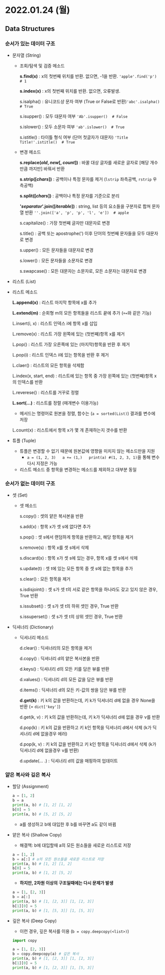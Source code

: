 # 2022.01.24 (월)

## Data Structures



### 순서가 있는 데이터 구조

- 문자열 (String)

  - 조회/탐색 및 검증 메소드

    **s.find(x)** : x의 첫번째 위치를 반환. 없으면, -1을 반환. `'apple'.find('p')  # 1`

    **s.index(x)** : x의 첫번째 위치를 반환. 없으면, 오류발생.

    s.isalpha() : 유니코드상 문자 여부 (True or False로 반환)`'abc'.isalpha()  # True`

    s.isupper() : 모두 대문자 여부 `'Ab'.isupper()  # False`

    s.islower() : 모두 소문자 여부 `'ab'.islower()  # True`

    s.istitle() : 타이틀 형식 여부 (단어 첫글자가 대문자) `'Title Title!'.istitle()  # True`

  - 변경 메소드

    **s.replace(*old*, *new*[, *count*])** : 바꿀 대상 글자를 새로운 글자로 [해당 개수만큼 까지만] 바꿔서 반환

    **s.strip([*chars*])** : 공백이나 특정 문자를 제거 (`lstrip` 좌측공백, `rstrip` 우측공백)

    **s.split([*chars*])** : 공백이나 특정 문자를 기준으로 분리

    **'*separator*'.join([*iterable*])** : string, list 등의 요소들을 구분자로 합쳐 문자열 반환 `''.join(['a', 'p', 'p', 'l', 'e'])  # apple`

    s.capitalize() : 가장 첫번째 글자만 대문자로 변경

    s.title() : 공백 또는 apostrophe(') 이후 단어의 첫번째 문자들을 모두 대문자로 변경

    s.upper() : 모든 문자들을 대문자로 변경

    s.lower() : 모든 문자들을 소문자로 변경

    s.swapcase() : 모든 대문자는 소문자로, 모든 소문자는 대문자로 변경

-  리스트 (List)

  - 리스트 메소드

    **L.append(x)** : 리스트 마지막 항목에 x를 추가

    **L.extend(m)** : 순회형 m의 모든 항목들을 리스트 끝에 추가 (`+=`와 같은 기능)

    L.insert(i, x) : 리스트 인덱스 i에 항목 x를 삽입

    L.remove(x) : 리스트 가장 왼쪽에 있는 (첫번째)항목 x를 제거

    L.pop() : 리스트 가장 오른쪽에 있는 (마지막)항목을 반환 후 제거

    L.pop(i) : 리스트 인덱스 i에 있는 항목을 반환 후 제거

    L.claer() : 리스트의 모든 항목을 삭제함

    L.index(x, start, end) : 리스트에 있는 항목 중 가장 왼쪽에 있는 (첫번째)항목 x의 인덱스를 반환

    L.reverese() : 리스트를 거꾸로 정렬

    **L.sort(...)** : 리스트를 정렬 (매개변수 이용가능)

    - 메서드는 명령어로 원본을 정렬, 함수는 (`a = sorted(List)`) 결과를 변수에 저장

    L.count(x) : 리스트에서 항목 x가 몇 개 존재하는지 갯수를 반환

- 튜플 (Tuple)

  - 튜플은 변경할 수 없기 때문에 원본값에 영향을 미치지 않는 메소드만을 지원
    - `a = (1, 2, 3)   a += (1,)   print(a) #(1, 2, 3, 1)`을 통해 변수 다시 지정은 가능 
  - 리스트 메소드 중 항목을 변경하는 메소드를 제외하고 대부분 동일




### 순서가 없는 데이터 구조

- 셋 (Set)

  - 셋 메소드

    s.copy() : 셋의 얕은 복사본을 반환

    s.add(x) : 항목 x가 셋 s에 없다면 추가

    s.pop() : 셋 s에서 랜덤하게 항목을 반환하고, 해당 항목을 제거

    s.remove(s) : 항목 x를 셋 s에서 삭제

    s.discard(x) : 항목 x가 셋 s에 있는 경우, 항목 x를 셋 s에서 삭제

    s.update(t) : 셋 t에 있는 모든 항목 중 셋 s에 없는 항목을 추가

    s.clear() : 모든 항목을 제거

    s.isdisjoint() : 셋 s가 셋 t의 서로 같은 항목을 하나라도 갖고 있지 않은 경우, True 반환 

    s.issubset() : 셋 s가 셋 t의 하위 셋인 경우, True 반환

    s.issuperset() : 셋 s가 셋 t의 상위 셋인 경우, True 반환

- 딕셔너리 (Dictionary)

  - 딕셔너리 메소드

    d.clear() : 딕셔너리의 모든 항목을 제거

    d.copy() : 딕셔너리 d의 얕은 복사본을 반환

    d.keys() : 딕셔녀리 d의 모든 키를 담은 뷰를 반환

    d.values() : 딕셔너리 d의 모든 값을 담은 뷰를 반환

    d.items() : 딕셔너리 d의 모든 키-값의 쌍을 담은 뷰를 반환

    **d.get(k)** : 키 k의 값을 반환하는데, 키 k가 딕셔너리 d에 없을 경우 None을 반환 (= `dict['key']`)

    d.get(k, v) : 키 k의 값을 반환하는데, 키 k가 딕셔너리 d에 없을 경우 v를 반환

    d.pop(k) : 키 k의 값을 반환하고 키 k인 항목을 딕셔너리 d에서 삭제 (k가 딕셔너리 d에 없을경우 에러)

    d.pop(k, v) : 키 k의 값을 반환하고 키 k인 항목을 딕셔너리 d에서 삭제 (k가 딕셔너리 d에 없을경우 v를 반환)

    d.update(... .) : 딕셔너리 d의 값을 매핑하여 업데이트




### 얕은 복사와 깊은 복사

- 할당 (Assignment)

  ```python
  a = [1, 2]
  b = a
  print(a, b) # [1, 2] [1, 2]
  b[0] = 5
  print(a, b) # [5, 2] [5, 2]
  ```

  - a를 생성하고 b에 대입한 후 b를 바꾸면 a도 같이 바뀜

- 얕은 복사 (Shallow Copy)

  - 해결책: b에 대입할때 a의 모든 원소들을 새로운 리스트로 저장 

  ```python
  a = [1, 2]
  b = a[:] # a의 모든 원소들을 새로운 리스트로 저장
  print(a, b) # [1, 2] [1, 2]
  b[0] = 5
  print(a, b) # [1, 2] [5, 2]
  ```

  - **하지만, 2차원 이상의 구조일때에는 다시 문제가 발생**

  ```python
  a = [1, [2, 3]]
  b = a[:]
  print(a, b) # [1, [2, 3]] [1, [2, 3]]
  b[1][0] = 5
  print(a, b) # [1, [5, 3]] [1, [5, 3]]
  ```

- 깊은 복사 (Deep Copy)

  - 이런 경우, 깊은 복사를 이용 (`b = copy.deepcopy(<list>)`)

  ```python
  import copy
  
  a = [1, [2, 3]]
  b = copy.deepcopy(a) # 깊은 복사
  print(a, b) # [1, [2, 3]] [1, [2, 3]]
  b[1][0] = 5
  print(a, b) # [1, [2, 3]] [1, [5, 3]]
  ```

